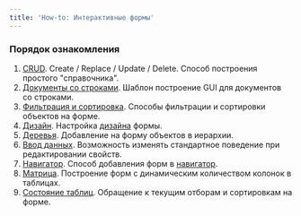 ```yaml
---
title: 'How-to: Интерактивные формы'
---
```


### Порядок ознакомления

1.  [CRUD](How-to_CRUD.md). Create / Replace / Update / Delete. Способ построения простого "справочника".
2.  [Документы со строками](How-to_Documents_with_lines.md). Шаблон построение GUI для документов со строками.
3.  [Фильтрация и сортировка](How-to_Filtering_and_ordering.md). Способы фильтрации и сортировки объектов на форме.
4.  [Дизайн](How-to_Design.md). Настройка [дизайна](Form_design.md) формы.
5.  [Деревья](How-to_Trees.md). Добавление на форму объектов в иерархии.
6.  [Ввод данных](How-to_Data_entry.md). Возможность изменять стандартное поведение при редактировании свойств.
7.  [Навигатор](How-to_Navigator.md). Способ добавления форм в [навигатор](Navigator.md).
8.  [Матрица](How-to_Matrix.md). Построение форм с динамическим количеством колонок в таблицах.
9.  [Состояние таблиц](How-to_Table_status.md). Обращение к текущим отборам и сортировкам на форме.  
      
